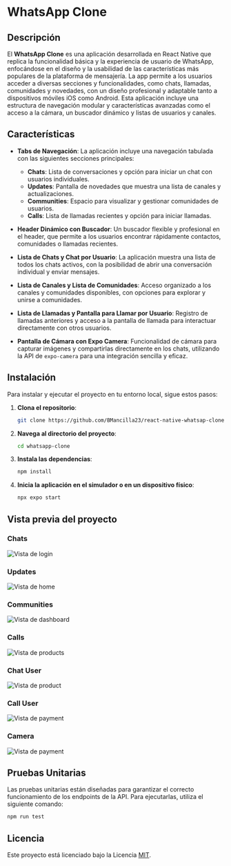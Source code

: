 # WhatsApp Clone

## Descripción

El **WhatsApp Clone** es una aplicación desarrollada en React Native que replica la funcionalidad básica y la experiencia de usuario de WhatsApp, enfocándose en el diseño y la usabilidad de las características más populares de la plataforma de mensajería. La app permite a los usuarios acceder a diversas secciones y funcionalidades, como chats, llamadas, comunidades y novedades, con un diseño profesional y adaptable tanto a dispositivos móviles iOS como Android. Esta aplicación incluye una estructura de navegación modular y características avanzadas como el acceso a la cámara, un buscador dinámico y listas de usuarios y canales.

## Características

- **Tabs de Navegación**: La aplicación incluye una navegación tabulada con las siguientes secciones principales:

  - **Chats**: Lista de conversaciones y opción para iniciar un chat con usuarios individuales.
  - **Updates**: Pantalla de novedades que muestra una lista de canales y actualizaciones.
  - **Communities**: Espacio para visualizar y gestionar comunidades de usuarios.
  - **Calls**: Lista de llamadas recientes y opción para iniciar llamadas.

- **Header Dinámico con Buscador**: Un buscador flexible y profesional en el header, que permite a los usuarios encontrar rápidamente contactos, comunidades o llamadas recientes.

- **Lista de Chats y Chat por Usuario**: La aplicación muestra una lista de todos los chats activos, con la posibilidad de abrir una conversación individual y enviar mensajes.

- **Lista de Canales y Lista de Comunidades**: Acceso organizado a los canales y comunidades disponibles, con opciones para explorar y unirse a comunidades.

- **Lista de Llamadas y Pantalla para Llamar por Usuario**: Registro de llamadas anteriores y acceso a la pantalla de llamada para interactuar directamente con otros usuarios.

- **Pantalla de Cámara con Expo Camera**: Funcionalidad de cámara para capturar imágenes y compartirlas directamente en los chats, utilizando la API de `expo-camera` para una integración sencilla y eficaz.

## Instalación

Para instalar y ejecutar el proyecto en tu entorno local, sigue estos pasos:

1. **Clona el repositorio**:

   ```bash
   git clone https://github.com/BMancilla23/react-native-whatsap-clone.git
   ```

2. **Navega al directorio del proyecto**:

   ```bash
   cd whatsapp-clone
   ```

3. **Instala las dependencias**:

   ```bash
   npm install
   ```

4. **Inicia la aplicación en el simulador o en un dispositivo físico**:

   ```bash
   npx expo start
   ```

## Vista previa del proyecto

### Chats

![Vista de login](/docs/images/chats.png)

### Updates

![Vista de home](/docs/images/updates.png)

### Communities

![Vista de dashboard](/docs/images/communities.png)

### Calls

![Vista de products](/docs/images/calls.png)

### Chat User

![Vista de product](/docs/images/chat-user.png)

### Call User

![Vista de payment](/docs/images/call-user.png)

### Camera

![Vista de payment](/docs/images/camera.png)

## Pruebas Unitarias

Las pruebas unitarias están diseñadas para garantizar el correcto funcionamiento de los endpoints de la API. Para ejecutarlas, utiliza el siguiente comando:

```bash
npm run test
```

## Licencia

Este proyecto está licenciado bajo la Licencia [MIT](URL_DE_LICENCIA).
